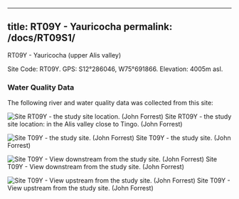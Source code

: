 
---
title: RT09Y - Yauricocha 
permalink: /docs/RT09S1/
---
RT09Y - Yauricocha (upper Alis valley)

Site Code: RT09Y.  GPS: S12°286046, W75°691866. Elevation:
4005m asl.

### Water Quality Data

The following river and water quality data was collected from this site:





![Site RT09Y - the study site location. (John Forrest)](/assets/SiteDescriptions/T9/RT9(Yauricocha).jpg)
Site RT09Y - the study site location: in the Alis valley close to Tingo. (John Forrest)


![Site T09Y - the study site. (John Forrest)](/assets/SiteDescriptions/T9/T9YStudysite.jpg)
Site T09Y - the study site. (John Forrest)


![Site T09Y - View downstream from the study site. (John Forrest)](/assets/SiteDescriptions/T9/T9YViewdownstream.jpg)
Site T09Y - View downstream from the study site. (John Forrest)


![Site T09Y - View upstream from the study site. (John Forrest)](/assets/SiteDescriptions/T9/T9YViewupstream.jpg)
Site T09Y - View upstream from the study site. (John Forrest)
